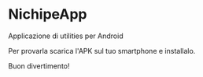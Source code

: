 # NichipeApp
Applicazione di utilities per Android

Per provarla scarica l'APK sul tuo smartphone e installalo.

Buon divertimento!
